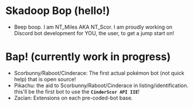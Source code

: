 # Skadoop Bop (hello!)
- Beep boop. I am NT_Miles AKA NT_Scor. I am proudly working on Discord bot development for YOU, the user, to get a jump start on!
# Bap! (currently work in progress)
- Scorbunny/Raboot/Cinderace: The first actual pokémon bot (not quick help) that is open source!
- Pikachu: the aid to Scorbunny/Raboot/Cinderace in listing/identification. this'll be the first bot to use the **`CinderScor API IIE`**!
- Zacian: Extensions on each pre-coded-bot base.

<!---
nt-miles/nt-miles is a ✨ special ✨ repository because its `README.md` (this file) appears on your GitHub profile.
You can click the Preview link to take a look at your changes.
--->
